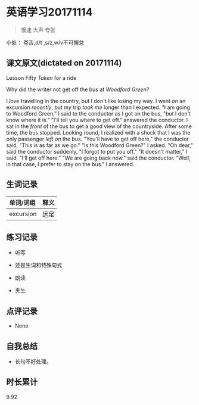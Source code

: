 # 英语学习20171114

> 慢速 大声 夸张

小处： 卷舌,d/t ,s/z,w/v不可懈怠

## 课文原文(dictated on 20171114)

Lesson Fifty _Taken_ for a ride

Why did the writer not get off the bus at _Woodford Green_?

I _love_ travelling in the country, but I don't like losing my way.
I went _on_ an excursion _recently_, but my trip _took me_ longer than I expected.
"I am going to Woodford Green," I said to the conductor as I got on the bus, "but I don't know where it is."
"I'll tell you where to get off." answered the conductor.
I sat in the _front_ of the bus to get a good view of the countryside.
After some time, the bus stopped.
Looking round, I realized with a shock that I was the only passenger _left on_ the bus.
"You'll have to get off here," the conductor said, "This is as far as we go."
"Is this Woodford Green?" I asked.
"Oh dear," said the conductor suddenly, "I forgot to put you off."
"It doesn't matter," I said, "I'll get off here."
"We are going back now." said the conductor.
"Well, in that case, I prefer to stay on the bus." I answered.

## 生词记录
| 单词/词组 | 释义   |
| :---- | :--- |
| excursion | 远足 | 

## 练习记录
* 听写
 * 还是生词和特殊句式

* 朗读
 * 夹生

## 点评记录
* None

## 自我总结
* 长句不好处理。

## 时长累计
9.92
